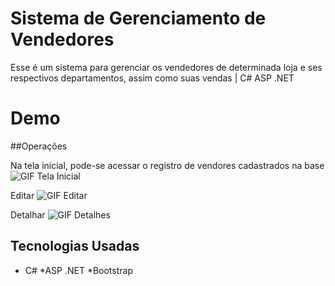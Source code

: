 # Sistema de Gerenciamento de Vendedores
Esse é um sistema para gerenciar os vendedores de determinada loja e ses respectivos departamentos, assim como suas vendas | C# ASP .NET


# Demo

##Operações

Na tela inicial, pode-se acessar o registro de vendores cadastrados na base
![GIF Tela Inicial](https://github.com/gustavomolina/SalesWebMvc/tree/master/gifs/tela-inicial.gif)


Editar
![GIF Editar](https://github.com/gustavomolina/SalesWebMvc/tree/master/gifs/editar.gif)

Detalhar
![GIF Detalhes](https://github.com/gustavomolina/SalesWebMvc/tree/master/gifs/detalhes.gif)


## Tecnologias Usadas
* C#
*ASP .NET
*Bootstrap


